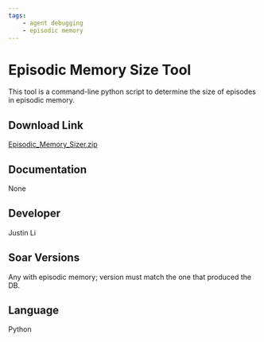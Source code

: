```yaml
---
tags:
    - agent debugging
    - episodic memory
---
```


# Episodic Memory Size Tool

This tool is a command-line python script to determine the size of episodes in
episodic memory.

## Download Link

[Episodic_Memory_Sizer.zip](https://github.com/SoarGroup/website-downloads/raw/main/AgentDevelopmentTools/Episodic_Memory_Sizer.zip)

## Documentation

None

## Developer

Justin Li

## Soar Versions

Any with episodic memory; version must match the one that produced the DB.

## Language

Python
